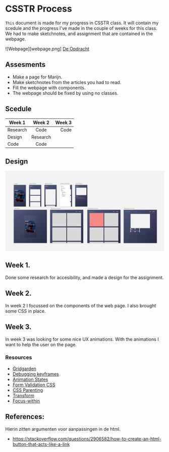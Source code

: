 # CSSTR Process
`This` document is made for my progress in CSSTR class.
It will contain my scedule and the progress I've made in the couple of weeks for this class.
We had to make sketchnotes, and assignment that are contained in the webpage.

![Webpage][webpage.png]
[De Opdracht](https://senmetsu.github.io/cssttr/)

## Assesments
* Make a page for Marijn.
* Make sketchnotes from the articles you had to read.
* Fill the webpage with components.
* The webpage should be fixed by using no classes.


## Scedule
| Week 1        | Week 2|  Week 3  |
| ------------- |:-------------:| -----:|
| Research    | Code | Code |
| Design    | Research |
| Code | Code    |

## Design 
![design](design.png)

## Week 1.
Done some research for accesibility, and made a design for the assignment.

## Week 2.
In week 2 I focussed on the components of the web page. I also brought some CSS in place.

## Week 3.
In week 3 was looking for some nice UX animations. With the animations I want to help the user on the page.

### Resources
* [Gridgarden](http://cssgridgarden.com/)
* [Debugging keyframes](https://css-tricks.com/debugging-css-keyframe-animations/)
* [Animation States](https://css-tricks.com/css-animation-tricks/)
* [Form Validation CSS](https://css-tricks.com/form-validation-ux-html-css/)
* [CSS Parenting](https://css-tricks.com/parent-selectors-in-css/)
* [Transform](https://css-tricks.com/almanac/properties/t/transform/)
* [Focus-within](https://developer.mozilla.org/en-US/docs/Web/CSS/:focus-within)

## References:
Hierin zitten argumenten voor aanpassingen in de html.
* https://stackoverflow.com/questions/2906582/how-to-create-an-html-button-that-acts-like-a-link
